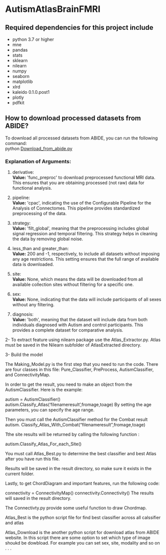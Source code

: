 # AutismAtlasBrainFMRI

## Required dependencies for this project include
- python 3.7 or higher
- mne
- pandas
- stats
- sklearn
- nilearn
- numpy
- seaborn
- matplotlib
- xlrd
- kaleido 0.1.0.post1
- plotly
- pdfkit


## How to download processed datasets from ABIDE?
To download all processed datasets from ABIDE, you can run the following command:</br>
python <a href="Download_from_abide.py">Download_from_abide.py</a>

### Explanation of Arguments:
1. derivative:</br>
<b>Value:</b> 'func_preproc' to download preprocessed functional MRI data. This ensures that you are obtaining processed (not raw) data for functional analysis.

2. pipeline:</br>
<b>Value:</b> 'cpac', indicating the use of the Configurable Pipeline for the Analysis of Connectomes. This pipeline provides standardized preprocessing of the data.

3. strategy:</br>
<b>Value:</b> 'filt_global', meaning that the preprocessing includes global signal regression and temporal filtering. This strategy helps in cleaning the data by removing global noise.

4. less_than and greater_than:</br>
<b>Value:</b> 200 and -1, respectively, to include all datasets without imposing any age restrictions. This setting ensures that the full range of available data is downloaded.

5. site:</br>
<b>Value:</b> None, which means the data will be downloaded from all available collection sites without filtering for a specific one.

6. sex:</br>
<b>Value:</b> None, indicating that the data will include participants of all sexes without any filtering.

7. diagnosis:</br>
<b>Value:</b> 'both', meaning that the dataset will include data from both individuals diagnosed with Autism and control participants. This provides a complete dataset for comparative analysis.



2- To extract feature using nilearn package use the Atlas_Extractor.py. Atlas must be saved in the  Nilearn subfolder of AtlasExtracted directory.

3- Build the model  
  

The Making_Model.py is the first step that you need to run the code. 
There are four classes in this file: Pure_Classifier, PreProcess, AutismClassifier, and ConnectivityMap.

In order to get the result, you need to make an object from the AutismClassifier. Here is the example:

autism = AutismClassifier()
autism.Classify_Atlas(‘filenameresult’,fromage,toage)
By setting the age parameters, you can specify the age range.

Then you must call the AutismClassifier method for the Combat result
autism. Classify_Atlas_With_Combat(“filenameresult”,fromage,toage)

Tthe site results will be returned by calling the following function :

autism.Classify_Atlas_For_each_Site()

You must call Atlas_Best.py to determine the best classifier and best Atlas after you have run this file. 

Results will be saved in the result directory, so make sure it exists in the current folder.

Lastly, to get ChordDiagram and important features, run the following code:

connectivity = ConnectivityMap()
connectivity.Connectivity()
The results will saved in the result directory. 

The Connectivty.py provide some useful function to draw Chordmap.

Atlas_Best is the python script file for find best classifier across all calssifier and atlas 

Atlas_Download is the another python script for download atlas from ABIDE website. In this script there are some option to set which type of image shoukd be dowbload. For example you can set sex, site, modality and so on . . .









